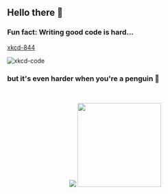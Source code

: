 ## Hello there 👋
<!--
**thk-cheng/thk-cheng** is a ✨ _special_ ✨ repository because its `README.md` (this file) appears on your GitHub profile.

Here are some ideas to get you started:

- 🔭 I’m currently working on ...
- 🌱 I’m currently learning ...
- 👯 I’m looking to collaborate on ...
- 🤔 I’m looking for help with ...
- 💬 Ask me about ...
- 📫 How to reach me: ...
- 😄 Pronouns: ...
- ⚡ Fun fact: ...

![<Badge Name>](https://img.shields.io/badge/<Badge Text>-<Background Color>?style=for-the-badge&logo=<Icon Name>&logoColor=<Logo Color>)
![github](https://img.shields.io/badge/GitHub-000000?style=for-the-badge&logo=GitHub&logoColor=white)]
-->

### Fun fact: Writing good code is hard...

[xkcd-844](https://xkcd.com/844/)

![xkcd-code](https://imgs.xkcd.com/comics/good_code.png)

### but it's even harder when you're a penguin 🐧

<br>

<p align="center">
  <img src="https://github-readme-stats.vercel.app/api?username=thk-cheng&card_width=200" />
  <img src="https://github-readme-stats.vercel.app/api/top-langs/?username=thk-cheng&layout=compact" height="195rem"/>
</p>

<!--
<img src="https://github-readme-stats.vercel.app/api/top-langs/?username=thk-cheng&layout=compact&card_width=250&langs_count=8" height="195rem" />
-->
